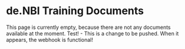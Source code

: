 # de.NBI Training Documents

This page is currently empty, because there are not any documents available at the moment.
Test! - This is a change to be pushed.
When it appears, the webhook is functional!
